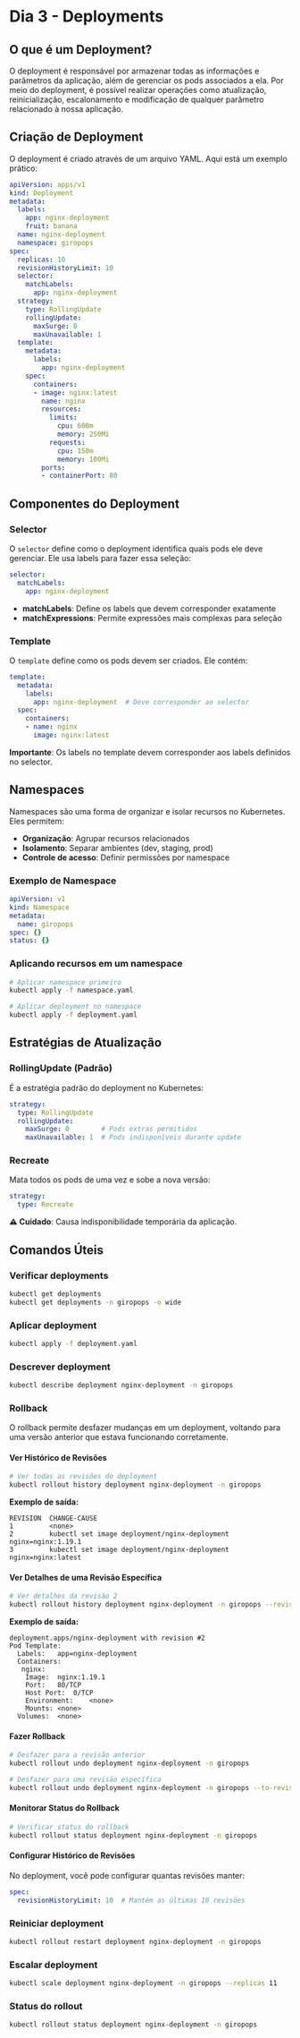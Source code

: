 # Dia 3 - Deployments

## O que é um Deployment?

O deployment é responsável por armazenar todas as informações e parâmetros da aplicação, além de gerenciar os pods associados a ela. Por meio do deployment, é possível realizar operações como atualização, reinicialização, escalonamento e modificação de qualquer parâmetro relacionado à nossa aplicação.

## Criação de Deployment

O deployment é criado através de um arquivo YAML. Aqui está um exemplo prático:

```yaml
apiVersion: apps/v1
kind: Deployment
metadata:
  labels:
    app: nginx-deployment
    fruit: banana   
  name: nginx-deployment
  namespace: giropops
spec:
  replicas: 10   
  revisionHistoryLimit: 10   
  selector:
    matchLabels:
      app: nginx-deployment
  strategy:
    type: RollingUpdate
    rollingUpdate:
      maxSurge: 0
      maxUnavailable: 1
  template:
    metadata:
      labels:
        app: nginx-deployment
    spec:
      containers:
      - image: nginx:latest
        name: nginx
        resources:
          limits:
            cpu: 600m
            memory: 250Mi
          requests:
            cpu: 150m
            memory: 100Mi
        ports:
        - containerPort: 80
```

## Componentes do Deployment

### Selector

O `selector` define como o deployment identifica quais pods ele deve gerenciar. Ele usa labels para fazer essa seleção:

```yaml
selector:
  matchLabels:
    app: nginx-deployment
```

- **matchLabels**: Define os labels que devem corresponder exatamente
- **matchExpressions**: Permite expressões mais complexas para seleção

### Template

O `template` define como os pods devem ser criados. Ele contém:

```yaml
template:
  metadata:
    labels:
      app: nginx-deployment  # Deve corresponder ao selector
  spec:
    containers:
    - name: nginx
      image: nginx:latest
```

**Importante**: Os labels no template devem corresponder aos labels definidos no selector.

## Namespaces

Namespaces são uma forma de organizar e isolar recursos no Kubernetes. Eles permitem:

- **Organização**: Agrupar recursos relacionados
- **Isolamento**: Separar ambientes (dev, staging, prod)
- **Controle de acesso**: Definir permissões por namespace

### Exemplo de Namespace

```yaml
apiVersion: v1
kind: Namespace
metadata:
  name: giropops
spec: {}
status: {}
```

### Aplicando recursos em um namespace

```bash
# Aplicar namespace primeiro
kubectl apply -f namespace.yaml

# Aplicar deployment no namespace
kubectl apply -f deployment.yaml
```

## Estratégias de Atualização

### RollingUpdate (Padrão)

É a estratégia padrão do deployment no Kubernetes:

```yaml
strategy:
  type: RollingUpdate
  rollingUpdate:
    maxSurge: 0        # Pods extras permitidos
    maxUnavailable: 1  # Pods indisponíveis durante update
```

### Recreate

Mata todos os pods de uma vez e sobe a nova versão:

```yaml
strategy:
  type: Recreate
```

**⚠️ Cuidado**: Causa indisponibilidade temporária da aplicação.

## Comandos Úteis

### Verificar deployments
```bash
kubectl get deployments
kubectl get deployments -n giropops -o wide
```

### Aplicar deployment
```bash
kubectl apply -f deployment.yaml
```

### Descrever deployment
```bash
kubectl describe deployment nginx-deployment -n giropops
```

### Rollback

O rollback permite desfazer mudanças em um deployment, voltando para uma versão anterior que estava funcionando corretamente.

#### Ver Histórico de Revisões

```bash
# Ver todas as revisões do deployment
kubectl rollout history deployment nginx-deployment -n giropops
```

**Exemplo de saída:**
```
REVISION  CHANGE-CAUSE
1         <none>
2         kubectl set image deployment/nginx-deployment nginx=nginx:1.19.1
3         kubectl set image deployment/nginx-deployment nginx=nginx:latest
```

#### Ver Detalhes de uma Revisão Específica

```bash
# Ver detalhes da revisão 2
kubectl rollout history deployment nginx-deployment -n giropops --revision 2
```

**Exemplo de saída:**
```
deployment.apps/nginx-deployment with revision #2
Pod Template:
  Labels:	app=nginx-deployment
  Containers:
   nginx:
    Image:	nginx:1.19.1
    Port:	80/TCP
    Host Port:	0/TCP
    Environment:	<none>
    Mounts:	<none>
  Volumes:	<none>
```

#### Fazer Rollback

```bash
# Desfazer para a revisão anterior
kubectl rollout undo deployment nginx-deployment -n giropops

# Desfazer para uma revisão específica
kubectl rollout undo deployment nginx-deployment -n giropops --to-revision=2
```

#### Monitorar Status do Rollback

```bash
# Verificar status do rollback
kubectl rollout status deployment nginx-deployment -n giropops
```

#### Configurar Histórico de Revisões

No deployment, você pode configurar quantas revisões manter:

```yaml
spec:
  revisionHistoryLimit: 10  # Mantém as últimas 10 revisões
```

### Reiniciar deployment
```bash
kubectl rollout restart deployment nginx-deployment -n giropops
```

### Escalar deployment
```bash
kubectl scale deployment nginx-deployment -n giropops --replicas 11
```

### Status do rollout
```bash
kubectl rollout status deployment nginx-deployment -n giropops
```
